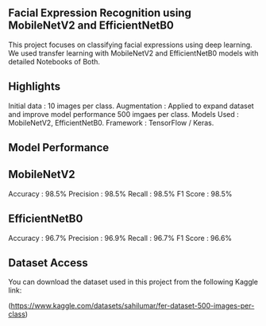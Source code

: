 ## Facial Expression Recognition using MobileNetV2 and EfficientNetB0

This project focuses on classifying facial expressions using deep learning. We used transfer learning with MobileNetV2 and EfficientNetB0 models with detailed Notebooks of Both.

## Highlights

Initial data : 10 images per class.
Augmentation : Applied to expand dataset and improve model performance 500 imgaes per class.
Models Used : MobileNetV2, EfficientNetB0.
Framework : TensorFlow / Keras.

## Model Performance

## MobileNetV2
Accuracy :  98.5%
Precision : 98.5%
Recall : 98.5%
F1 Score : 98.5%

## EfficientNetB0
Accuracy : 96.7%
Precision : 96.9%
Recall : 96.7%
F1 Score : 96.6%


## Dataset Access

You can download the dataset used in this project from the following Kaggle link:

(https://www.kaggle.com/datasets/sahilumar/fer-dataset-500-images-per-class)


 
